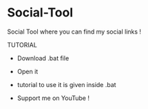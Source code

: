 # Social-Tool
Social Tool where you can find my social links !

TUTORIAL
- Download .bat file
- Open it
- tutorial to use it is given inside .bat

- Support me on YouTube !
